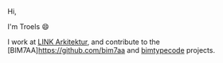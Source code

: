 Hi,

I'm Troels 😄


I work at [LINK Arkitektur](https://github.com/linkarkitektur), and contribute to the [BIM7AA]https://github.com/bim7aa and [bimtypecode](https://github.com/bimtypecode) projects.
